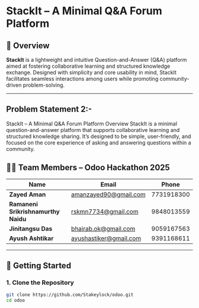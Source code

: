 # StackIt – A Minimal Q&A Forum Platform

## 🧠 Overview

**StackIt** is a lightweight and intuitive Question-and-Answer (Q&A) platform aimed at fostering collaborative learning and structured knowledge exchange. Designed with simplicity and core usability in mind, StackIt facilitates seamless interactions among users while promoting community-driven problem-solving.


---

## Problem Statement 2:- 
  
StackIt – A Minimal Q&A Forum Platform 
Overview 
StackIt is a minimal question-and-answer platform that supports collaborative 
learning and structured knowledge sharing. It’s designed to be simple, user-friendly, 
and focused on the core experience of asking and answering questions within a 
community.


## 👨‍💻 Team Members – Odoo Hackathon 2025

| Name                               | Email             |Phone               |
|------------------------------------|--------------------|--------------------|
| **Zayed Aman**                     | amanzayed90@gmail.com  | 7731918300 |
| **Ramaneni Srikrishnamurthy Naidu**| rskmn7734@gmail.com | 9848013559 |
| **Jinitangsu Das**                 | bhairab.ok@gmail.com| 9059167563 |
| **Ayush Ashtikar**                 | ayushastiker@gmail.com  | 9391168611 |

---

## 🏁 Getting Started

### 1. Clone the Repository
```bash
git clone https://github.com/Stakeylock/odoo.git
cd odoo

